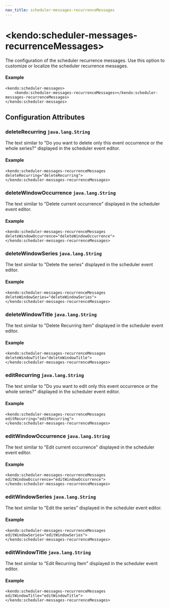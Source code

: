 ```yaml
---
nav_title: scheduler-messages-recurrenceMessages
---
```


# \<kendo:scheduler-messages-recurrenceMessages\>

The configuration of the scheduler recurrence messages. Use this option to customize or localize the scheduler recurrence messages.

#### Example
    <kendo:scheduler-messages>
        <kendo:scheduler-messages-recurrenceMessages></kendo:scheduler-messages-recurrenceMessages>
    </kendo:scheduler-messages>

## Configuration Attributes

### deleteRecurring `java.lang.String`

The text similar to "Do you want to delete only this event occurrence or the whole series?" displayed in the scheduler event editor.

#### Example
    <kendo:scheduler-messages-recurrenceMessages deleteRecurring="deleteRecurring">
    </kendo:scheduler-messages-recurrenceMessages>

### deleteWindowOccurrence `java.lang.String`

The text similar to "Delete current occurrence" displayed in the scheduler event editor.

#### Example
    <kendo:scheduler-messages-recurrenceMessages deleteWindowOccurrence="deleteWindowOccurrence">
    </kendo:scheduler-messages-recurrenceMessages>

### deleteWindowSeries `java.lang.String`

The text similar to "Delete the series" displayed in the scheduler event editor.

#### Example
    <kendo:scheduler-messages-recurrenceMessages deleteWindowSeries="deleteWindowSeries">
    </kendo:scheduler-messages-recurrenceMessages>

### deleteWindowTitle `java.lang.String`

The text similar to "Delete Recurring Item" displayed in the scheduler event editor.

#### Example
    <kendo:scheduler-messages-recurrenceMessages deleteWindowTitle="deleteWindowTitle">
    </kendo:scheduler-messages-recurrenceMessages>

### editRecurring `java.lang.String`

The text similar to "Do you want to edit only this event occurrence or the whole series?" displayed in the scheduler event editor.

#### Example
    <kendo:scheduler-messages-recurrenceMessages editRecurring="editRecurring">
    </kendo:scheduler-messages-recurrenceMessages>

### editWindowOccurrence `java.lang.String`

The text similar to "Edit current occurrence" displayed in the scheduler event editor.

#### Example
    <kendo:scheduler-messages-recurrenceMessages editWindowOccurrence="editWindowOccurrence">
    </kendo:scheduler-messages-recurrenceMessages>

### editWindowSeries `java.lang.String`

The text similar to "Edit the series" displayed in the scheduler event editor.

#### Example
    <kendo:scheduler-messages-recurrenceMessages editWindowSeries="editWindowSeries">
    </kendo:scheduler-messages-recurrenceMessages>

### editWindowTitle `java.lang.String`

The text similar to "Edit Recurring Item" displayed in the scheduler event editor.

#### Example
    <kendo:scheduler-messages-recurrenceMessages editWindowTitle="editWindowTitle">
    </kendo:scheduler-messages-recurrenceMessages>

